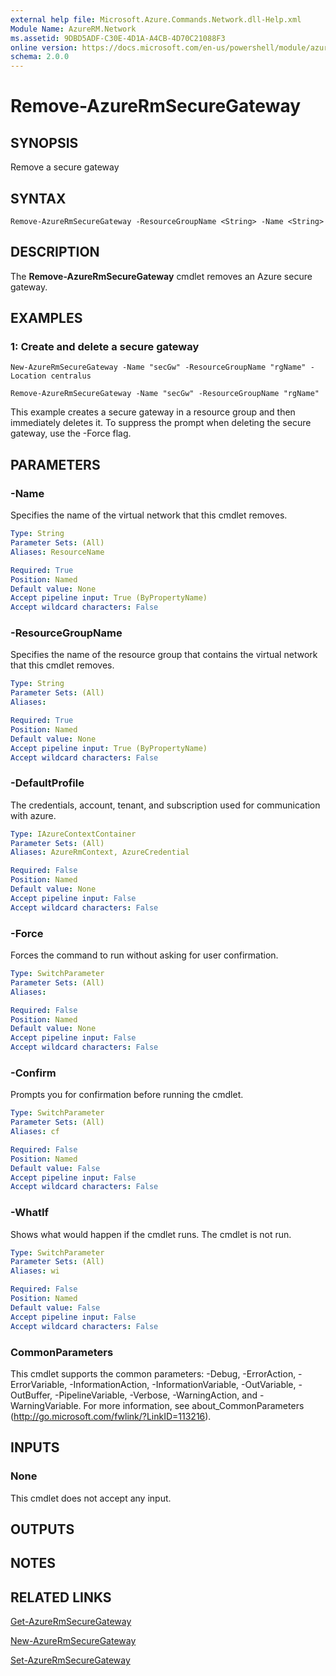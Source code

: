 ```yaml
---
external help file: Microsoft.Azure.Commands.Network.dll-Help.xml
Module Name: AzureRM.Network
ms.assetid: 9DBD5ADF-C30E-4D1A-A4CB-4D70C21088F3
online version: https://docs.microsoft.com/en-us/powershell/module/azurerm.network/remove-azurermsecuregateway
schema: 2.0.0
---
```


# Remove-AzureRmSecureGateway

## SYNOPSIS
Remove a secure gateway

## SYNTAX

```
Remove-AzureRmSecureGateway -ResourceGroupName <String> -Name <String>
```

## DESCRIPTION
The **Remove-AzureRmSecureGateway** cmdlet removes an Azure secure gateway.

## EXAMPLES

### 1: Create and delete a secure gateway
```
New-AzureRmSecureGateway -Name "secGw" -ResourceGroupName "rgName" -Location centralus

Remove-AzureRmSecureGateway -Name "secGw" -ResourceGroupName "rgName"
```

This example creates a secure gateway in a resource group and then immediately deletes it. To suppress the prompt when deleting the secure gateway, use the -Force flag.

## PARAMETERS

### -Name
Specifies the name of the virtual network that this cmdlet removes.

```yaml
Type: String
Parameter Sets: (All)
Aliases: ResourceName

Required: True
Position: Named
Default value: None
Accept pipeline input: True (ByPropertyName)
Accept wildcard characters: False
```

### -ResourceGroupName
Specifies the name of the resource group that contains the virtual network that this cmdlet removes.

```yaml
Type: String
Parameter Sets: (All)
Aliases: 

Required: True
Position: Named
Default value: None
Accept pipeline input: True (ByPropertyName)
Accept wildcard characters: False
```

### -DefaultProfile
The credentials, account, tenant, and subscription used for communication with azure.

```yaml
Type: IAzureContextContainer
Parameter Sets: (All)
Aliases: AzureRmContext, AzureCredential

Required: False
Position: Named
Default value: None
Accept pipeline input: False
Accept wildcard characters: False
```

### -Force
Forces the command to run without asking for user confirmation.

```yaml
Type: SwitchParameter
Parameter Sets: (All)
Aliases: 

Required: False
Position: Named
Default value: None
Accept pipeline input: False
Accept wildcard characters: False
```

### -Confirm
Prompts you for confirmation before running the cmdlet.

```yaml
Type: SwitchParameter
Parameter Sets: (All)
Aliases: cf

Required: False
Position: Named
Default value: False
Accept pipeline input: False
Accept wildcard characters: False
```

### -WhatIf
Shows what would happen if the cmdlet runs.
The cmdlet is not run.

```yaml
Type: SwitchParameter
Parameter Sets: (All)
Aliases: wi

Required: False
Position: Named
Default value: False
Accept pipeline input: False
Accept wildcard characters: False
```

### CommonParameters
This cmdlet supports the common parameters: -Debug, -ErrorAction, -ErrorVariable, -InformationAction, -InformationVariable, -OutVariable, -OutBuffer, -PipelineVariable, -Verbose, -WarningAction, and -WarningVariable. For more information, see about_CommonParameters (http://go.microsoft.com/fwlink/?LinkID=113216).

## INPUTS

### None
This cmdlet does not accept any input.

## OUTPUTS

## NOTES

## RELATED LINKS

[Get-AzureRmSecureGateway](./Get-AzureRmSecureGateway.md)

[New-AzureRmSecureGateway](./New-AzureRmSecureGateway.md)

[Set-AzureRmSecureGateway](./Set-AzureRmSecureGateway.md)
